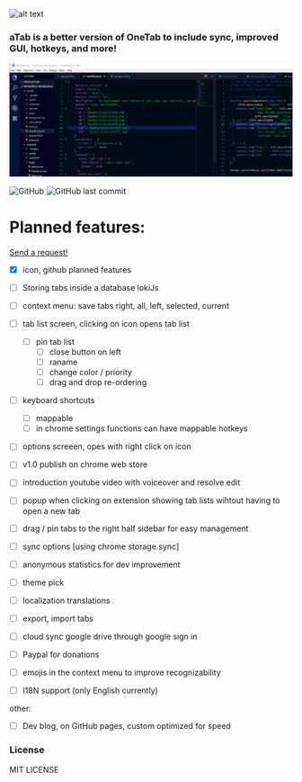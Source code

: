![alt text](https://github.com/ArtDor2/noTab/blob/master/assets/icons/aTab512_2.png "aTab")
### aTab is a better version of OneTab to include sync, improved GUI, hotkeys, and more!

![alt text](https://github.com/ArtDor2/aTab/blob/master/assets/promotional/promotion1400x560.png "noTab")

<p>
  <img src="https://img.shields.io/github/license/ArtDor2/aTab.svg?style=flat-square" alt="GitHub">
  <img src="https://img.shields.io/github/last-commit/ArtDor2/aTab.svg?style=flat-square" alt="GitHub last commit">
</p>

# Planned features:
[Send a request!](https://github.com/ArtDor2/aTab/issues/new "Send request!")

 - [x] icon, github planned features
 - [ ] Storing tabs inside a database lokiJs
 - [ ] context menu: save tabs right, all, left, selected, current
 - [ ] tab list screen, clicking on icon opens tab list
 	- [ ] pin tab list
		- [ ] close button on left
		- [ ] raname
		- [ ] change color / priority
		- [ ] drag and drop re-ordering
 - [ ] keyboard shortcuts
	- [ ] mappable
	- [ ] in chrome settings functions can have mappable hotkeys
 - [ ] options screeen, opes with right click on icon
 
 - [ ] v1.0 publish on chrome web store 
 - [ ] introduction youtube video with voiceover and resolve edit
 
 - [ ] popup when clicking on extension showing tab lists wihtout having to open a new tab
 - [ ] drag / pin tabs to the right half sidebar for easy management

- [ ] sync options [using chrome storage.sync]
 - [ ] anonymous statistics for dev improvement
 - [ ] theme pick
 - [ ] localization translations
 - [ ] export, import tabs
 - [ ] cloud sync google drive through google sign in
 - [ ] Paypal for donations
 - [ ] emojis in the context menu to improve recognizability
 - [ ] I18N support (only English currently)
 
 other:
 - [ ] Dev blog, on GitHub pages, custom optimized for speed
 
### License

MIT LICENSE
